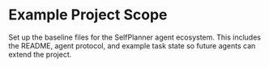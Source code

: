 # Example Project Scope

Set up the baseline files for the SelfPlanner agent ecosystem. This includes the README, agent protocol, and example task state so future agents can extend the project.
